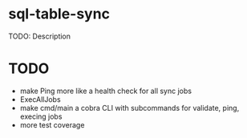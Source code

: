 # sql-table-sync

TODO: Description

# TODO

- make Ping more like a health check for all sync jobs
- ExecAllJobs
- make cmd/main a cobra CLI with subcommands for validate, ping, execing jobs
- more test coverage
